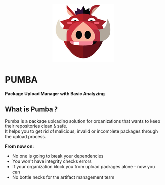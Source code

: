 <p align="center">
    <img src="./pictures/pumba-icon.jpg" width="200">
</p>

# PUMBA
**Package Upload Manager with Basic Analyzing**

## What is Pumba ?
Pumba is a package uploading solution for organizations that wants to keep their repositories clean & safe.  
It helps you to get rid of malicious, invalid or incomplete packages through the upload process.

**From now on:**
- No one is going to break your dependencies
- You won't have integrity checks errors
- If your organization block you from upload packages alone - now you can
- No bottle necks for the artifact management team